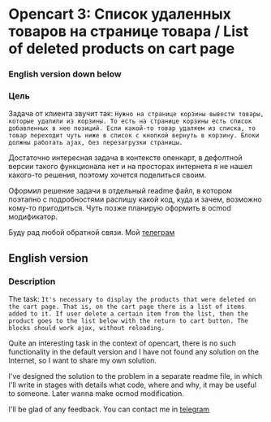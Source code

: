 # Opencart 3: Список удаленных товаров на странице товара / List of deleted products on cart page

### English version down below

### Цель
Задача от клиента звучит так: 
`Нужно на странице корзины вывести товары, которые удалили из корзины. То есть на странице корзины есть список добавленных в нее позиций. Если какой-то товар удаляем из списка, то товар переходит чуть ниже в список с кнопкой вернуть в корзину. Блоки должны работать ajax, без перезагрузки страницы.`  

Достаточно интересная задача в контексте опенкарт, в дефолтной версии такого функционала нет и на просторах интернета я не нашел какого-то решения, поэтому хочется поделиться своим. 

Оформил решение задачи в отдельный readme файл, в котором поэтапно с подробностями распишу какой код, куда и зачем, возможно кому-то пригодиться. Чуть позже планирую оформить в ocmod модификатор.

Буду рад любой обратной связи. Мой [телеграм](https://t.me/leptyagin)

## English version

### Description

The task:
`It's necessary to display the products that were deleted on the cart page. That is, on the cart page there is a list of items added to it. If user delete a certain item from the list, then the product goes to the list below with the return to cart button. The blocks should work ajax, without reloading.`

Quite an interesting task in the context of opencart, there is no such functionality in the default version and I have not found any solution on the Internet, so I want to share my own solution.

I've designed the solution to the problem in a separate readme file, in which I'll write in stages with details what code, where and why, it may be useful to someone. Later wanna make ocmod modification.

I'll be glad of any feedback. You can contact me in [telegram](https://t.me/leptyagin)
